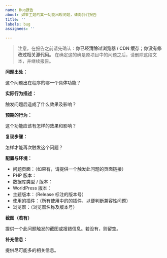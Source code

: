 ```yaml
---
name: Bug报告
about: 如果主题的某一功能出现问题，请向我们报告
title: ''
labels: bug
assignees: ''

---
```


> 注意，在报告之前请先确认：**你已经清除过浏览器 / CDN 缓存；你没有修改过相关源代码。**
> 在确定这的确是原项目中的问题之后，请删除这段文本，并继续报告。

**问题出处：**

这个问题出在程序的哪一个具体功能？

**实际行为描述：**

触发问题后造成了什么效果及影响？

**预期的行为：**

这个功能应该有怎样的效果和影响？

**复现步骤：**

怎样才能再次触发这个问题？

**配置与环境：**

- 问题页面：（如果有，请提供一个触发此问题的页面链接）
- PHP 版本：
- 数据库类型 / 版本：
- WorldPress 版本：
- 主题版本：（Release 标注的版本号）
- 使用的插件：（所有使用中的的插件，以便判断兼容性问题）
- 浏览器：（浏览器名称及版本号）

**截图（若有）**

提供一个此问题触发的截图或报错信息。若没有，则留空。

**补充信息：**

提供尽可能多的相关信息。
